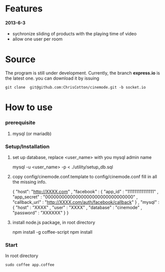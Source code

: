 Features
========

#### 2013-6-3
- sychronize sliding of products with the playing time of video
- allow one user per room


Source
======
The program is still under development. Currently, the branch **express.io** is the latest one. you can download it by issuing
    
    git clone  git@github.com:ChrisCotton/cinemode.git -b socket.io


How to use
==========

### prerequisite ###
1. mysql (or mariadb)


### Setup/Installation ###
1. set up database, replace <user_name> with you mysql admin name

      mysql -u <user_name> -p < ./utility/setup_db.sql
    
2. copy config/cinemode.conf.template to config/cinemode.conf
   fill in all the missing info.

      {
        "host":
          "http://XXXX.com"
        ,
        "facebook" : 
          { "app_id"        : "111111111111111"
          , "app_secret"    : "00000000000000000000000000000000"
          , "callback_url"  : "http://XXXX.com/auth/facebook/callback"
          }
        ,
        "mysql" :
          { "host" : "XXXX"
          , "user" : "XXXX"
          , "database" : "cinemode"
          , "password" : "XXXXXX"
          }
      }

    
4. install node.js package, in root directory
    
      npm install -g coffee-script
      npm install 
    
    
### Start ###
In root directory
  
    sudo coffee app.coffee